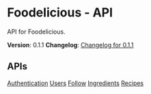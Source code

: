 # Foodelicious - API

API for Foodelicious.

**Version**: 0.1.1
**Changelog**: [Changelog for 0.1.1](https://github.com/rubRU/foodelicious/wiki/Changelog)

## APIs

[Authentication](https://github.com/rubRU/foodelicious/wiki/Authentication-API)
[Users](https://github.com/rubRU/foodelicious/wiki/Users-API)
[Follow](https://github.com/rubRU/foodelicious/wiki/Follow-API)
[Ingredients](https://github.com/rubRU/foodelicious/wiki/Ingredients-API)
[Recipes](https://github.com/rubRU/foodelicious/wiki/Recipes-API)

